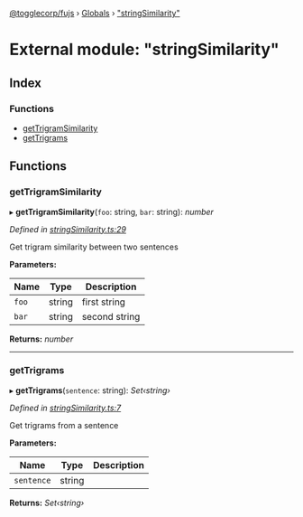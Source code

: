 [@togglecorp/fujs](../README.md) › [Globals](../globals.md) › ["stringSimilarity"](_stringsimilarity_.md)

# External module: "stringSimilarity"

## Index

### Functions

* [getTrigramSimilarity](_stringsimilarity_.md#gettrigramsimilarity)
* [getTrigrams](_stringsimilarity_.md#gettrigrams)

## Functions

###  getTrigramSimilarity

▸ **getTrigramSimilarity**(`foo`: string, `bar`: string): *number*

*Defined in [stringSimilarity.ts:29](https://github.com/toggle-corp/fujs/blob/25ba3d4/src/stringSimilarity.ts#L29)*

Get trigram similarity between two sentences

**Parameters:**

Name | Type | Description |
------ | ------ | ------ |
`foo` | string | first string |
`bar` | string | second string  |

**Returns:** *number*

___

###  getTrigrams

▸ **getTrigrams**(`sentence`: string): *Set‹string›*

*Defined in [stringSimilarity.ts:7](https://github.com/toggle-corp/fujs/blob/25ba3d4/src/stringSimilarity.ts#L7)*

Get trigrams from a sentence

**Parameters:**

Name | Type | Description |
------ | ------ | ------ |
`sentence` | string |   |

**Returns:** *Set‹string›*
